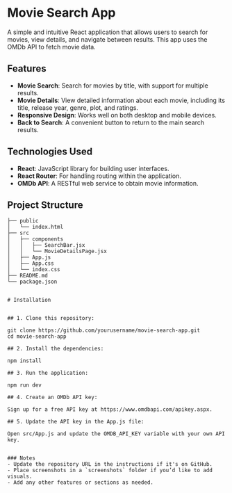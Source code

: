 # Movie Search App

A simple and intuitive React application that allows users to search for movies, view details, and navigate between results. This app uses the OMDb API to fetch movie data.

## Features

- **Movie Search**: Search for movies by title, with support for multiple results.
- **Movie Details**: View detailed information about each movie, including its title, release year, genre, plot, and ratings.
- **Responsive Design**: Works well on both desktop and mobile devices.
- **Back to Search**: A convenient button to return to the main search results.

## Technologies Used

- **React**: JavaScript library for building user interfaces.
- **React Router**: For handling routing within the application.
- **OMDb API**: A RESTful web service to obtain movie information.

## Project Structure

```plaintext
├── public
│   └── index.html
├── src
│   ├── components
│   │   ├── SearchBar.jsx
│   │   └── MovieDetailsPage.jsx
│   ├── App.js
│   ├── App.css
│   └── index.css
├── README.md
└── package.json


# Installation


## 1. Clone this repository:

git clone https://github.com/yourusername/movie-search-app.git
cd movie-search-app

## 2. Install the dependencies:

npm install

## 3. Run the application:

npm run dev

## 4. Create an OMDb API key:

Sign up for a free API key at https://www.omdbapi.com/apikey.aspx.

## 5. Update the API key in the App.js file:

Open src/App.js and update the OMDB_API_KEY variable with your own API key.


### Notes
- Update the repository URL in the instructions if it's on GitHub.
- Place screenshots in a `screenshots` folder if you’d like to add visuals.
- Add any other features or sections as needed.



